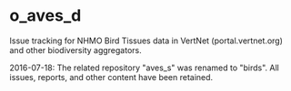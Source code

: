 # o_aves_d
Issue tracking for NHMO Bird Tissues data in VertNet (portal.vertnet.org) and other biodiversity aggregators.

2016-07-18: The related repository "aves_s" was renamed to "birds".  All issues, reports, and other content have been retained.
